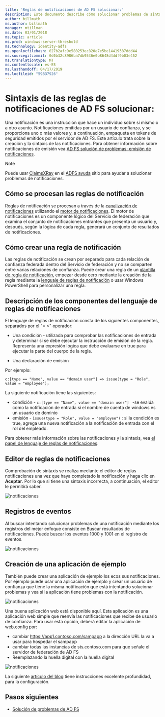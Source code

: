```yaml
---
title: 'Reglas de notificaciones de AD FS solucionar:'
description: Este documento describe cómo solucionar problemas de sintaxis de regla de notificaciones con AD FS
author: billmath
ms.author: billmath
manager: mtillman
ms.date: 03/01/2018
ms.topic: article
ms.prod: windows-server-threshold
ms.technology: identity-adfs
ms.openlocfilehash: 027b2afc9e580253ec820e7e5be14419387ddd44
ms.sourcegitcommit: 0d0b32c8986ba7db9536e0b8648d4ddf9b03e452
ms.translationtype: MT
ms.contentlocale: es-ES
ms.lasthandoff: 04/17/2019
ms.locfileid: "59837926"
---
```

# <a name="ad-fs-troubleshooting---claims-rules-syntax"></a>Sintaxis de las reglas de notificaciones de AD FS solucionar:
Una notificación es una instrucción que hace un individuo sobre sí mismo o a otro asunto.  Notificaciones emitidas por un usuario de confianza, y se proporciona uno o más valores y, a continuación, empaqueta en tokens de seguridad emitidos por el servidor de AD FS.  Este artículo trata sobre la creación y la sintaxis de las notificaciones.  Para obtener información sobre notificaciones de emisión vea [AD FS solución de problemas: emisión de notificaciones](ad-fs-tshoot-claims-issuance.md).

>[!NOTE]  
>Puede usar [ClaimsXRay](https://adfshelp.microsoft.com/ClaimsXray/TokenRequest) en el [ADFS ayuda](https://adfshelp.microsoft.com) sitio para ayudar a solucionar problemas de notificaciones.   

## <a name="how-claim-rules-are-processed"></a>Cómo se procesan las reglas de notificación
Reglas de notificación se procesan a través de la [canalización de notificaciones](../../ad-fs/technical-reference/The-Role-of-the-Claims-Pipeline.md) utilizando el [motor de notificaciones](../../ad-fs/technical-reference/The-Role-of-the-Claims-Engine.md). El motor de notificaciones es un componente lógico del Servicio de federación que examina el conjunto de notificaciones entrantes que presenta un usuario y, después, según la lógica de cada regla, generará un conjunto de resultados de notificaciones.

## <a name="how-to-create-a-claim-rule"></a>Cómo crear una regla de notificación
Las reglas de notificación se crean por separado para cada relación de confianza federada dentro del Servicio de federación y no se comparten entre varias relaciones de confianza. Puede crear una regla de un [plantilla de regla de notificación](../../ad-fs/technical-reference/determine-the-type-of-claim-rule-template-to-use.md), empezar desde cero mediante la creación de la regla mediante la [lenguaje de reglas de notificación](../../ad-fs/technical-reference/when-to-use-a-custom-claim-rule.md) o usar Windows PowerShell para personalizar una regla.

## <a name="understanding-the-components-of-the-claim-rule-language"></a>Descripción de los componentes del lenguaje de reglas de notificaciones
El lenguaje de reglas de notificación consta de los siguientes componentes, separados por el "= >" operador:

- Una condición - utilizada para comprobar las notificaciones de entrada y determinar si se debe ejecutar la instrucción de emisión de la regla.  Representa una expresión lógica que debe evaluarse en true para ejecutar la parte del cuerpo de la regla.

- Una declaración de emisión

Por ejemplo:

```c:[type == "Name", value == "domain user"] => issue(type = "Role", value = "employee");``` 

La siguiente notificación tiene las siguientes:
- condición - `c:[type == "Name", value == "domain user"] ` -se evalúa como la notificación de entrada si el nombre de cuenta de windows es un usuario de dominio
- emisión - `issue(type = "Role", value = "employee")` : si la condición es true, agrega una nueva notificación a la notificación de entrada con el rol del empleado.

Para obtener más información sobre las notificaciones y la sintaxis, vea [el papel de lenguaje de reglas de notificaciones](../../ad-fs/technical-reference/the-role-of-the-claim-rule-language.md).

## <a name="claims-rule-editor"></a>Editor de reglas de notificaciones
Comprobación de sintaxis se realiza mediante el editor de reglas notificaciones una vez que haya completado la notificación y haga clic en **Aceptar**.  Por lo que si tiene una sintaxis incorrecta, a continuación, el editor le permitirá saber.

![notificaciones](media/ad-fs-tshoot-claims/claims1.png)

## <a name="event-logs"></a>Registros de eventos
Al buscar intentando solucionar problemas de una notificación mediante los registros del mejor enfoque consiste en Buscar resultados de notificaciones.  Puede buscar los eventos 1000 y 1001 en el registro de eventos.

![notificaciones](media/ad-fs-tshoot-claims/claims2.png)

## <a name="creating-a-sample-application"></a>Creación de una aplicación de ejemplo
También puede crear una aplicación de ejemplo los ecos sus notificaciones.  Por ejemplo puede usar una aplicación de ejemplo y crear un usuario de confianza que tiene la misma notificación que está intentando solucionar problemas y vea si la aplicación tiene problemas con la notificación.

![notificaciones](media/ad-fs-tshoot-claims/claim4.png)

Una buena aplicación web está disponible aquí.  Esta aplicación es una aplicación web simple que reenvía las notificaciones que recibe de usuario de confianza.  Para usar esta opción, deberá editar la aplicación de web.config por:
- cambiar https://app1.contoso.com/sampapp a la dirección URL la va a usar para hospedar el sampapp
- cambiar todas las instancias de sts.contoso.com para que señale el servidor de federación de AD FS
- Reemplazando la huella digital con la huella digital

![notificaciones](media/ad-fs-tshoot-claims/claims3.png)

La siguiente [artículo del blog](https://blogs.technet.microsoft.com/tangent_thoughts/2015/02/20/install-and-configure-a-simple-net-4-5-sample-federated-application-samapp/) tiene instrucciones excelente profundidad, para la configuración.

## <a name="next-steps"></a>Pasos siguientes

- [Solución de problemas de AD FS](ad-fs-tshoot-overview.md)
